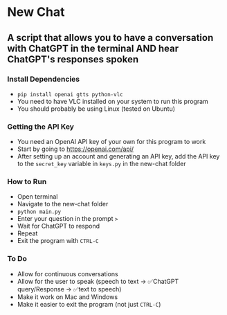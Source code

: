 # New Chat
## A script that allows you to have a conversation with ChatGPT in the terminal AND hear ChatGPT's responses spoken

### Install Dependencies
- `pip install openai gtts python-vlc`
- You need to have VLC installed on your system to run this program
- You should probably be using Linux (tested on Ubuntu)

### Getting the API Key
- You need an OpenAI API key of your own for this program to work
- Start by going to https://openai.com/api/
- After setting up an account and generating an API key, add the API key to the `secret_key` variable in `keys.py` in the new-chat folder 


### How to Run
- Open terminal
- Navigate to the new-chat folder
- `python main.py`
- Enter your question in the prompt `> `
- Wait for ChatGPT to respond
- Repeat
- Exit the program with `CTRL-C`

### To Do
- Allow for continuous conversations
- Allow for the user to speak (speech to text -> ✅ChatGPT query/Response -> ✅text to speech)
- Make it work on Mac and Windows
- Make it easier to exit the program (not just `CTRL-C`)
